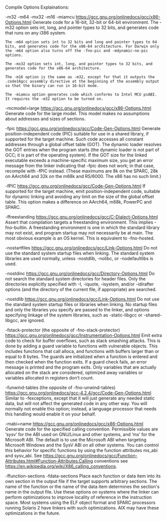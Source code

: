 Compile Options Explainations:

 -m32
 -m64
 -mx32
 -m16
 -miamcu
 https://gcc.gnu.org/onlinedocs/gcc/x86-Options.html
	Generate code for a 16-bit, 32-bit or 64-bit environment. The -m32 option sets int, long, and pointer types to 32 bits, and generates code that runs on any i386 system.

	The -m64 option sets int to 32 bits and long and pointer types to 64 bits, and generates code for the x86-64 architecture. For Darwin only the -m64 option also turns off the -fno-pic and -mdynamic-no-pic options.

	The -mx32 option sets int, long, and pointer types to 32 bits, and generates code for the x86-64 architecture.

	The -m16 option is the same as -m32, except for that it outputs the .code16gcc assembly directive at the beginning of the assembly output so that the binary can run in 16-bit mode.

	The -miamcu option generates code which conforms to Intel MCU psABI. It requires the -m32 option to be turned on.

 -mcmodel=large
 https://gcc.gnu.org/onlinedocs/gcc/x86-Options.html
   Generate code for the large model. This model makes no assumptions about addresses and sizes of sections.

 -fpic
 https://gcc.gnu.org/onlinedocs/gcc/Code-Gen-Options.html
	Generate position-independent code (PIC) suitable for use in a shared library, if supported for the target machine. Such code accesses all constant addresses through a global offset table (GOT). The dynamic loader resolves the GOT entries when the program starts (the dynamic loader is not part of GCC; it is part of the operating system). If the GOT size for the linked executable exceeds a machine-specific maximum size, you get an error message from the linker indicating that -fpic does not work; in that case, recompile with -fPIC instead. (These maximums are 8k on the SPARC, 28k on AArch64 and 32k on the m68k and RS/6000. The x86 has no such limit.)

 -fPIC
 https://gcc.gnu.org/onlinedocs/gcc/Code-Gen-Options.html
	If supported for the target machine, emit position-independent code, suitable for dynamic linking and avoiding any limit on the size of the global offset table. This option makes a difference on AArch64, m68k, PowerPC and SPARC.

 -ffreestanding
 https://gcc.gnu.org/onlinedocs/gcc/C-Dialect-Options.html
   Assert that compilation targets a freestanding environment. This implies -fno-builtin. A freestanding environment is one in which the standard library may not exist, and program startup may not necessarily be at main. The most obvious example is an OS kernel. This is equivalent to -fno-hosted.

 -nostartfiles
 https://gcc.gnu.org/onlinedocs/gcc/Link-Options.html
	Do not use the standard system startup files when linking. The standard system libraries are used normally, unless -nostdlib, -nolibc, or -nodefaultlibs is used.

 -nostdinc
 https://gcc.gnu.org/onlinedocs/gcc/Directory-Options.html
   Do not search the standard system directories for header files. Only the directories explicitly specified with -I, -iquote, -isystem, and/or -idirafter options (and the directory of the current file, if appropriate) are searched.

 -nostdlib
 https://gcc.gnu.org/onlinedocs/gcc/Link-Options.html
	Do not use the standard system startup files or libraries when linking. No startup files and only the libraries you specify are passed to the linker, and options specifying linkage of the system libraries, such as -static-libgcc or -shared-libgcc, are ignored.

 -fstack-protector (the opposite of -fno-stack-protector)
 https://gcc.gnu.org/onlinedocs/gcc/Instrumentation-Options.html
	Emit extra code to check for buffer overflows, such as stack smashing attacks. This is done by adding a guard variable to functions with vulnerable objects. This includes functions that call alloca, and functions with buffers larger than or equal to 8 bytes. The guards are initialized when a function is entered and then checked when the function exits. If a guard check fails, an error message is printed and the program exits. Only variables that are actually allocated on the stack are considered, optimized away variables or variables allocated in registers don’t count.

 -funwind-tables (the opposite of -fno-unwind-tables)
 https://gcc.gnu.org/onlinedocs/gcc-4.2.4/gcc/Code-Gen-Options.html
 	Similar to -fexceptions, except that it will just generate any needed static data, but will not affect the generated code in any other way. You will normally not enable this option; instead, a language processor that needs this handling would enable it on your behalf.

 -mabi=name
 https://gcc.gnu.org/onlinedocs/gcc/x86-Options.html
	Generate code for the specified calling convention. Permissible values are ‘sysv’ for the ABI used on GNU/Linux and other systems, and ‘ms’ for the Microsoft ABI. The default is to use the Microsoft ABI when targeting Microsoft Windows and the SysV ABI on all other systems. You can control this behavior for specific functions by using the function attributes ms_abi and sysv_abi. See https://gcc.gnu.org/onlinedocs/gcc/Function-Attributes.html#Function-Attributes.Calling conventions see https://en.wikipedia.org/wiki/X86_calling_conventions.

 -ffunction-sections
 -fdata-sections
	Place each function or data item into its own section in the output file if the target supports arbitrary sections. The name of the function or the name of the data item determines the section's name in the output file. Use these options on systems where the linker can perform optimizations to improve locality of reference in the instruction space. Most systems using the ELF object format and SPARC processors running Solaris 2 have linkers with such optimizations. AIX may have these optimizations in the future.